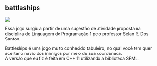 
## battleships
<img src="github.com/pabloufrn/battleships/blob/master/screenshot.png">

Essa jogo surgiu a partir de uma sugestão de atividade proposta na disciplina de Linguagem de Programação 1 pelo professor Selan R. Dos Santos.

Battleships é uma jogo muito conhecido tabuleiro, no qual você tem quer acertar o navio dos inimigos por meio de sua coordenada.  
A versão que eu fiz é feita em C++ 11 utilizando a biblioteca SFML.

